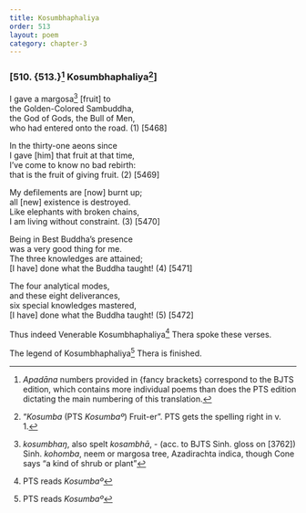 ```yaml
---
title: Kosumbhaphaliya
order: 513
layout: poem
category: chapter-3
---
```


### \[510. {513.}[^1] Kosumbhaphaliya[^2]\]

I gave a margosa[^3] \[fruit\] to  
the Golden-Colored Sambuddha,  
the God of Gods, the Bull of Men,  
who had entered onto the road. (1) \[5468\]

In the thirty-one aeons since  
I gave \[him\] that fruit at that time,  
I’ve come to know no bad rebirth:  
that is the fruit of giving fruit. (2) \[5469\]

My defilements are \[now\] burnt up;  
all \[new\] existence is destroyed.  
Like elephants with broken chains,  
I am living without constraint. (3) \[5470\]

Being in Best Buddha’s presence  
was a very good thing for me.  
The three knowledges are attained;  
\[I have\] done what the Buddha taught! (4) \[5471\]

The four analytical modes,  
and these eight deliverances,  
six special knowledges mastered,  
\[I have\] done what the Buddha taught! (5) \[5472\]

Thus indeed Venerable Kosumbhaphaliya[^4] Thera spoke these verses.

The legend of Kosumbhaphaliya[^5] Thera is finished.

[^1]: *Apadāna* numbers provided in {fancy brackets} correspond to the BJTS edition, which contains more individual poems than does the PTS edition dictating the main numbering of this translation.

[^2]: “*Kosumba* (PTS *Kosumbaº*) Fruit-er”. PTS gets the spelling right in v. 1.

[^3]: *kosumbhaŋ*, also spelt *kosambhā*, - (acc. to BJTS Sinh. gloss on \[3762\]) Sinh. *kohomba*, neem or margosa tree, Azadirachta indica, though Cone says “a kind of shrub or plant”

[^4]: PTS reads *Kosumbaº*

[^5]: PTS reads *Kosumbaº*
